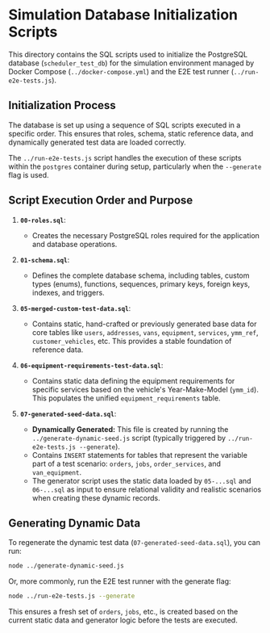 # Simulation Database Initialization Scripts

This directory contains the SQL scripts used to initialize the PostgreSQL database (`scheduler_test_db`) for the simulation environment managed by Docker Compose (`../docker-compose.yml`) and the E2E test runner (`../run-e2e-tests.js`).

## Initialization Process

The database is set up using a sequence of SQL scripts executed in a specific order. This ensures that roles, schema, static reference data, and dynamically generated test data are loaded correctly.

The `../run-e2e-tests.js` script handles the execution of these scripts within the `postgres` container during setup, particularly when the `--generate` flag is used.

## Script Execution Order and Purpose

1.  **`00-roles.sql`**:
    *   Creates the necessary PostgreSQL roles required for the application and database operations.

2.  **`01-schema.sql`**:
    *   Defines the complete database schema, including tables, custom types (enums), functions, sequences, primary keys, foreign keys, indexes, and triggers.

3.  **`05-merged-custom-test-data.sql`**:
    *   Contains static, hand-crafted or previously generated base data for core tables like `users`, `addresses`, `vans`, `equipment`, `services`, `ymm_ref`, `customer_vehicles`, etc. This provides a stable foundation of reference data.

4.  **`06-equipment-requirements-test-data.sql`**:
    *   Contains static data defining the equipment requirements for specific services based on the vehicle's Year-Make-Model (`ymm_id`). This populates the unified `equipment_requirements` table.

5.  **`07-generated-seed-data.sql`**:
    *   **Dynamically Generated:** This file is created by running the `../generate-dynamic-seed.js` script (typically triggered by `../run-e2e-tests.js --generate`).
    *   Contains `INSERT` statements for tables that represent the variable part of a test scenario: `orders`, `jobs`, `order_services`, and `van_equipment`.
    *   The generator script uses the static data loaded by `05-...sql` and `06-...sql` as input to ensure relational validity and realistic scenarios when creating these dynamic records.

## Generating Dynamic Data

To regenerate the dynamic test data (`07-generated-seed-data.sql`), you can run:

```bash
node ../generate-dynamic-seed.js
```

Or, more commonly, run the E2E test runner with the generate flag:

```bash
node ../run-e2e-tests.js --generate
```

This ensures a fresh set of `orders`, `jobs`, etc., is created based on the current static data and generator logic before the tests are executed. 